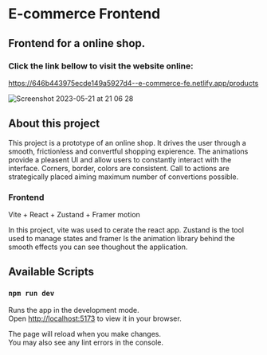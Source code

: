 # E-commerce Frontend

## Frontend for a online shop.

### Click the link bellow to visit the website online:
https://646b443975ecde149a5927d4--e-commerce-fe.netlify.app/products

![Screenshot 2023-05-21 at 21 06 28](https://github.com/lvbn/E-commerce-frontend/assets/65773848/9a76d437-e249-4201-8bc9-a5928c36adcf)


## About this project

This project is a prototype of an online shop. It drives the user through a smooth, frictionless and convertful shopping expierence. The animations provide a pleasent UI and allow users to constantly interact with the interface. Corners, border, colors are consistent. Call to actions are strategically placed aiming maximum number of convertions possible. 


### Frontend

Vite + React + Zustand + Framer motion

In this project, vite was used to cerate the react app. Zustand is the tool used to manage states and framer Is the animation library behind the smooth effects you can see thoughout the application. 

## Available Scripts

### `npm run dev`

Runs the app in the development mode.\
Open [http://localhost:5173](http://localhost:5173) to view it in your browser.

The page will reload when you make changes.\
You may also see any lint errors in the console.
